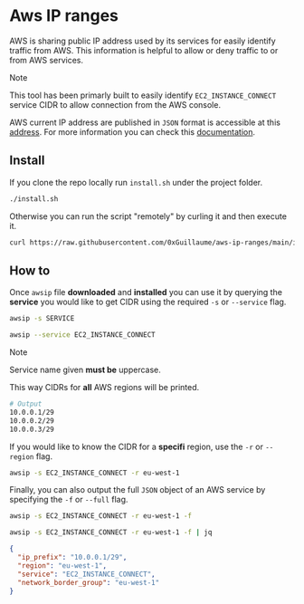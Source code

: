 # Aws IP ranges

AWS is sharing public IP address used by its services for easily identify traffic from AWS. This information is helpful to allow or deny traffic to or from AWS services.

> [!NOTE]
> This tool has been primarly built to easily identify `EC2_INSTANCE_CONNECT` service CIDR to allow connection from the AWS console.

AWS current IP address are published in `JSON` format is accessible at this [address](https://ip-ranges.amazonaws.com/ip-ranges.json). For more information you can check this [documentation](https://raw.githubusercontent.com/0xGuillaume/aws-ip-ranges/main/install.sh).


## Install

If you clone the repo locally run `install.sh` under the project folder. 

```bash
./install.sh
```

Otherwise you can run the script "remotely" by curling it and then execute it.

```bash
curl https://raw.githubusercontent.com/0xGuillaume/aws-ip-ranges/main/install.sh | sh
```

## How to

Once `awsip` file **downloaded** and **installed** you can use it by querying the **service** you would like to get CIDR using the required `-s` or `--service` flag.

```bash
awsip -s SERVICE

awsip --service EC2_INSTANCE_CONNECT
```
> [!NOTE]
> Service name given **must be** uppercase.

This way CIDRs for **all** AWS regions will be printed.

```bash
# Output
10.0.0.1/29
10.0.0.2/29
10.0.0.3/29
```

If you would like to know the CIDR for a **specifi** region, use the `-r` or `--region` flag.

```bash
awsip -s EC2_INSTANCE_CONNECT -r eu-west-1
```

Finally, you can also output the full `JSON` object of an AWS service by specifying the `-f` or `--full` flag.

```bash
awsip -s EC2_INSTANCE_CONNECT -r eu-west-1 -f

awsip -s EC2_INSTANCE_CONNECT -r eu-west-1 -f | jq
```

```json
{
  "ip_prefix": "10.0.0.1/29",
  "region": "eu-west-1",
  "service": "EC2_INSTANCE_CONNECT",
  "network_border_group": "eu-west-1"
}
```
